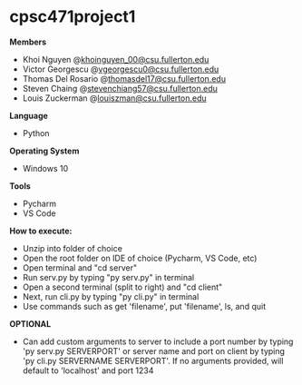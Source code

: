 # cpsc471project1

**Members**

- Khoi Nguyen @khoinguyen_00@csu.fullerton.edu
- Victor Georgescu @vgeorgescu0@csu.fullerton.edu
- Thomas Del Rosario @thomasdel17@csu.fullerton.edu
- Steven Chaing @stevenchiang57@csu.fullerton.edu
- Louis Zuckerman @louiszman@csu.fullerton.edu

**Language**
- Python

**Operating System**
- Windows 10

**Tools**
- Pycharm
- VS Code

**How to execute:**
- Unzip into folder of choice
- Open the root folder on IDE of choice (Pycharm, VS Code, etc)
- Open terminal and "cd server"
- Run serv.py by typing "py serv.py" in terminal
- Open a second terminal (split to right) and "cd client"
- Next, run cli.py by typing "py cli.py" in terminal
- Use commands such as get 'filename', put 'filename', ls, and quit

**OPTIONAL**
- Can add custom arguments to server to include a port number by typing 'py serv.py SERVERPORT' or server name and port on client by typing 'py cli.py SERVERNAME SERVERPORT'. If no arguments provided, will default to 'localhost' and port 1234